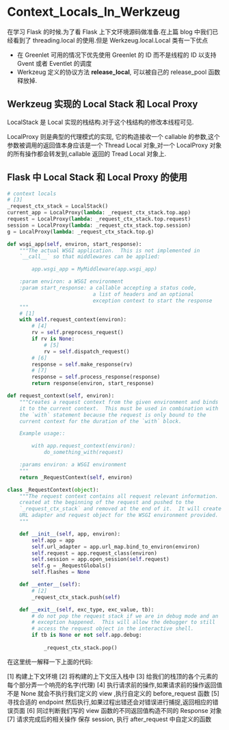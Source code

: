 # Context_Locals_In_Werkzeug
在学习 Flask 的时候.为了看 Flask 上下文环境源码做准备.在上篇 blog 中我们已经看到了 threading.local 的使用.但是 Werkzeug.local.Local 类有一下优点
+ 在 Greenlet 可用的情况下优先使用 Greenlet 的 ID 而不是线程的 ID 以支持 Gvent 或者 Eventlet 的调度
+ Werkzeug 定义的协议方法 __release_local__, 可以被自己的 release_pool 函数释放掉.

## Werkzeug 实现的 Local Stack 和 Local Proxy

LocalStack 是 Local 实现的栈结构.对于这个栈结构的修改本线程可见.

LocalProxy 则是典型的代理模式的实现, 它的构造接收一个 callable 的参数,这个参数被调用的返回值本身应该是一个 Thread Local 对象,对一个 LocalProxy 对象的所有操作都会转发到,callable 返回的 Tread Local 对象上.


## Flask 中 Local Stack 和 Local Proxy 的使用

```Python
# context locals
# [3]
_request_ctx_stack = LocalStack()
current_app = LocalProxy(lambda: _request_ctx_stack.top.app)
request = LocalProxy(lambda: _request_ctx_stack.top.request)
session = LocalProxy(lambda: _request_ctx_stack.top.session)
g = LocalProxy(lambda: _request_ctx_stack.top.g)
```

```Python
def wsgi_app(self, environ, start_response):
    """The actual WSGI application.  This is not implemented in
    `__call__` so that middlewares can be applied:

        app.wsgi_app = MyMiddleware(app.wsgi_app)

    :param environ: a WSGI environment
    :param start_response: a callable accepting a status code,
                            a list of headers and an optional
                            exception context to start the response
    """
    # [1]
    with self.request_context(environ):
        # [4]
        rv = self.preprocess_request()
        if rv is None:
            # [5]
            rv = self.dispatch_request()
        # [6]
        response = self.make_response(rv)
        # [7]
        response = self.process_response(response)
        return response(environ, start_response)
```
```Python
def request_context(self, environ):
    """Creates a request context from the given environment and binds
    it to the current context.  This must be used in combination with
    the `with` statement because the request is only bound to the
    current context for the duration of the `with` block.

    Example usage::

        with app.request_context(environ):
            do_something_with(request)

    :params environ: a WSGI environment
    """
    return _RequestContext(self, environ)
```
```Python
class _RequestContext(object):
    """The request context contains all request relevant information.  It is
    created at the beginning of the request and pushed to the
    `_request_ctx_stack` and removed at the end of it.  It will create the
    URL adapter and request object for the WSGI environment provided.
    """

    def __init__(self, app, environ):
        self.app = app
        self.url_adapter = app.url_map.bind_to_environ(environ)
        self.request = app.request_class(environ)
        self.session = app.open_session(self.request)
        self.g = _RequestGlobals()
        self.flashes = None

    def __enter__(self):
        # [2]
        _request_ctx_stack.push(self)

    def __exit__(self, exc_type, exc_value, tb):
        # do not pop the request stack if we are in debug mode and an
        # exception happened.  This will allow the debugger to still
        # access the request object in the interactive shell.
        if tb is None or not self.app.debug:
            
            _request_ctx_stack.pop()
```

在这里统一解释一下上面的代码:

[1] 构建上下文环境
[2] 将构建的上下文压入栈中
[3] 给我们的栈顶的各个元素的每个部分弄一个响亮的名字(代理)
[4] 执行请求前的操作,如果请求前的操作返回值不是 None 就会不执行我们定义的 view ,执行自定义的 before_request 函数
[5] 寻找合适的 endpoint 然后执行,如果过程出错还会对错误进行捕捉,返回相应的错误页面
[6] 同过判断我们写的 view 函数的不同返回值构造不同的 Response 对象
[7] 请求完成后的相关操作 保存 session, 执行 after_request 中自定义的函数